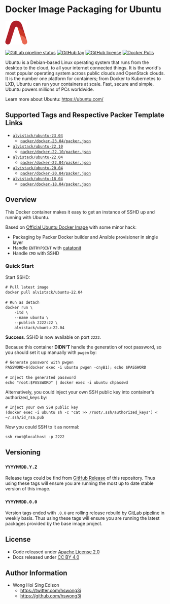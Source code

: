 # Docker Image Packaging for Ubuntu

<a href="https://alvistack.com" title="AlviStack" target="_blank"><img src="/alvistack.svg" height="75" alt="AlviStack"></a>

[![GitLab pipeline status](https://img.shields.io/gitlab/pipeline/alvistack/docker-ubuntu/master)](https://gitlab.com/alvistack/docker-ubuntu/-/pipelines)
[![GitHub tag](https://img.shields.io/github/tag/alvistack/docker-ubuntu.svg)](https://github.com/alvistack/docker-ubuntu/tags)
[![GitHub license](https://img.shields.io/github/license/alvistack/docker-ubuntu.svg)](https://github.com/alvistack/docker-ubuntu/blob/master/LICENSE)
[![Docker Pulls](https://img.shields.io/docker/pulls/alvistack/ubuntu-22.04.svg)](https://hub.docker.com/r/alvistack/ubuntu-22.04)

Ubuntu is a Debian-based Linux operating system that runs from the desktop to the cloud, to all your internet connected things. It is the world's most popular operating system across public clouds and OpenStack clouds. It is the number one platform for containers; from Docker to Kubernetes to LXD, Ubuntu can run your containers at scale. Fast, secure and simple, Ubuntu powers millions of PCs worldwide.

Learn more about Ubuntu: <https://ubuntu.com/>

## Supported Tags and Respective Packer Template Links

-   [`alvistack/ubuntu-23.04`](https://hub.docker.com/r/alvistack/ubuntu-23.04)
    -   [`packer/docker-23.04/packer.json`](https://github.com/alvistack/docker-ubuntu/blob/master/packer/docker-23.04/packer.json)
-   [`alvistack/ubuntu-22.10`](https://hub.docker.com/r/alvistack/ubuntu-22.10)
    -   [`packer/docker-22.10/packer.json`](https://github.com/alvistack/docker-ubuntu/blob/master/packer/docker-22.10/packer.json)
-   [`alvistack/ubuntu-22.04`](https://hub.docker.com/r/alvistack/ubuntu-22.04)
    -   [`packer/docker-22.04/packer.json`](https://github.com/alvistack/docker-ubuntu/blob/master/packer/docker-22.04/packer.json)
-   [`alvistack/ubuntu-20.04`](https://hub.docker.com/r/alvistack/ubuntu-20.04)
    -   [`packer/docker-20.04/packer.json`](https://github.com/alvistack/docker-ubuntu/blob/master/packer/docker-20.04/packer.json)
-   [`alvistack/ubuntu-18.04`](https://hub.docker.com/r/alvistack/ubuntu-18.04)
    -   [`packer/docker-18.04/packer.json`](https://github.com/alvistack/docker-ubuntu/blob/master/packer/docker-18.04/packer.json)

## Overview

This Docker container makes it easy to get an instance of SSHD up and running with Ubuntu.

Based on [Official Ubuntu Docker Image](https://hub.docker.com/_/ubuntu/) with some minor hack:

-   Packaging by Packer Docker builder and Ansible provisioner in single layer
-   Handle `ENTRYPOINT` with [catatonit](https://github.com/openSUSE/catatonit)
-   Handle `CMD` with SSHD

### Quick Start

Start SSHD:

    # Pull latest image
    docker pull alvistack/ubuntu-22.04

    # Run as detach
    docker run \
        -itd \
        --name ubuntu \
        --publish 2222:22 \
        alvistack/ubuntu-22.04

**Success**. SSHD is now available on port `2222`.

Because this container **DIDN'T** handle the generation of root password, so you should set it up manually with `pwgen` by:

    # Generate password with pwgen
    PASSWORD=$(docker exec -i ubuntu pwgen -cnyB1); echo $PASSWORD

    # Inject the generated password
    echo "root:$PASSWORD" | docker exec -i ubuntu chpasswd

Alternatively, you could inject your own SSH public key into container's authorized_keys by:

    # Inject your own SSH public key
    (docker exec -i ubuntu sh -c "cat >> /root/.ssh/authorized_keys") < ~/.ssh/id_rsa.pub

Now you could SSH to it as normal:

    ssh root@localhost -p 2222

## Versioning

### `YYYYMMDD.Y.Z`

Release tags could be find from [GitHub Release](https://github.com/alvistack/docker-ubuntu/tags) of this repository. Thus using these tags will ensure you are running the most up to date stable version of this image.

### `YYYYMMDD.0.0`

Version tags ended with `.0.0` are rolling release rebuild by [GitLab pipeline](https://gitlab.com/alvistack/docker-ubuntu/-/pipelines) in weekly basis. Thus using these tags will ensure you are running the latest packages provided by the base image project.

## License

-   Code released under [Apache License 2.0](LICENSE)
-   Docs released under [CC BY 4.0](http://creativecommons.org/licenses/by/4.0/)

## Author Information

-   Wong Hoi Sing Edison
    -   <https://twitter.com/hswong3i>
    -   <https://github.com/hswong3i>
